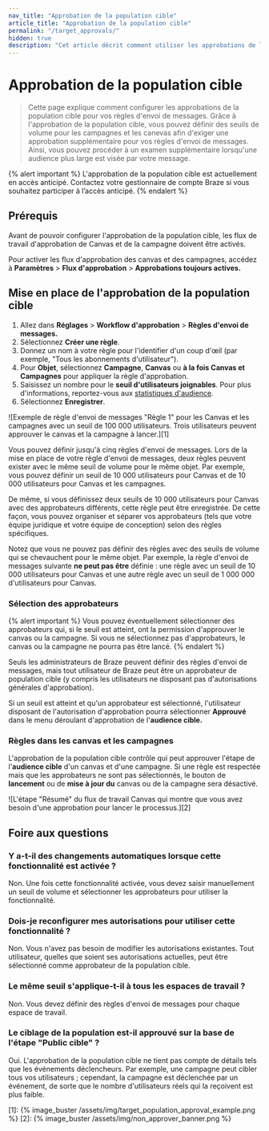 ```yaml
---
nav_title: "Approbation de la population cible"
article_title: "Approbation de la population cible"
permalink: "/target_approvals/"
hidden: true
description: "Cet article décrit comment utiliser les approbations de la population cible pour les campagnes et les Canevas avec un grand volume d'envoi."
---
```


# Approbation de la population cible

> Cette page explique comment configurer les approbations de la population cible pour vos règles d'envoi de messages. Grâce à l'approbation de la population cible, vous pouvez définir des seuils de volume pour les campagnes et les canevas afin d'exiger une approbation supplémentaire pour vos règles d'envoi de messages. Ainsi, vous pouvez procéder à un examen supplémentaire lorsqu'une audience plus large est visée par votre message.

{% alert important %}
L'approbation de la population cible est actuellement en accès anticipé. Contactez votre gestionnaire de compte Braze si vous souhaitez participer à l’accès anticipé.
{% endalert %}

## Prérequis

Avant de pouvoir configurer l'approbation de la population cible, les flux de travail d'approbation de Canvas et de la campagne doivent être activés.

Pour activer les flux d'approbation des canvas et des campagnes, accédez à **Paramètres** > **Flux d'approbation** > **Approbations toujours actives.** 

## Mise en place de l'approbation de la population cible

1. Allez dans **Réglages** > **Workflow d'approbation** > **Règles d'envoi de messages.**
2. Sélectionnez **Créer une règle**.
3. Donnez un nom à votre règle pour l'identifier d'un coup d'œil (par exemple, "Tous les abonnements d'utilisateur").
4. Pour **Objet**, sélectionnez **Campagne**, **Canvas** ou **à la fois Canvas et Campagnes** pour appliquer la règle d'approbation.
5. Saisissez un nombre pour le **seuil d'utilisateurs joignables**. Pour plus d'informations, reportez-vous aux [statistiques d'audience]({{site.baseurl}}/user_guide/engagement_tools/campaigns/building_campaigns/targeting_users#audience-statistics).
6. Sélectionnez **Enregistrer**.

![Exemple de règle d'envoi de messages "Règle 1" pour les Canvas et les campagnes avec un seuil de 100 000 utilisateurs. Trois utilisateurs peuvent approuver le canvas et la campagne à lancer.][1]

Vous pouvez définir jusqu'à cinq règles d'envoi de messages. Lors de la mise en place de votre règle d'envoi de messages, deux règles peuvent exister avec le même seuil de volume pour le même objet. Par exemple, vous pouvez définir un seuil de 10 000 utilisateurs pour Canvas et de 10 000 utilisateurs pour Canvas et les campagnes. 

De même, si vous définissez deux seuils de 10 000 utilisateurs pour Canvas avec des approbateurs différents, cette règle peut être enregistrée. De cette façon, vous pouvez organiser et séparer vos approbateurs (tels que votre équipe juridique et votre équipe de conception) selon des règles spécifiques.

Notez que vous ne pouvez pas définir des règles avec des seuils de volume qui se chevauchent pour le même objet. Par exemple, la règle d'envoi de messages suivante **ne peut pas être** définie : une règle avec un seuil de 10 000 utilisateurs pour Canvas et une autre règle avec un seuil de 1 000 000 d'utilisateurs pour Canvas.

### Sélection des approbateurs

{% alert important %}
Vous pouvez éventuellement sélectionner des approbateurs qui, si le seuil est atteint, ont la permission d'approuver le canvas ou la campagne. Si vous ne sélectionnez pas d'approbateurs, le canvas ou la campagne ne pourra pas être lancé.
{% endalert %}

Seuls les administrateurs de Braze peuvent définir des règles d'envoi de messages, mais tout utilisateur de Braze peut être un approbateur de population cible (y compris les utilisateurs ne disposant pas d'autorisations générales d'approbation). 

Si un seuil est atteint et qu'un approbateur est sélectionné, l'utilisateur disposant de l'autorisation d'approbation pourra sélectionner **Approuvé** dans le menu déroulant d'approbation de l'**audience cible.** 

### Règles dans les canvas et les campagnes

L'approbation de la population cible contrôle qui peut approuver l'étape de l'**audience cible** d'un canvas et d'une campagne. Si une règle est respectée mais que les approbateurs ne sont pas sélectionnés, le bouton de **lancement** ou de **mise à jour du** canvas ou de la campagne sera désactivé.

![L'étape "Résumé" du flux de travail Canvas qui montre que vous avez besoin d'une approbation pour lancer le processus.][2]

## Foire aux questions

### Y a-t-il des changements automatiques lorsque cette fonctionnalité est activée ?

Non. Une fois cette fonctionnalité activée, vous devez saisir manuellement un seuil de volume et sélectionner les approbateurs pour utiliser la fonctionnalité.

### Dois-je reconfigurer mes autorisations pour utiliser cette fonctionnalité ?

Non. Vous n'avez pas besoin de modifier les autorisations existantes. Tout utilisateur, quelles que soient ses autorisations actuelles, peut être sélectionné comme approbateur de la population cible.

### Le même seuil s'applique-t-il à tous les espaces de travail ?

Non. Vous devez définir des règles d'envoi de messages pour chaque espace de travail.

### Le ciblage de la population est-il approuvé sur la base de l'étape "Public cible" ?

Oui. L'approbation de la population cible ne tient pas compte de détails tels que les événements déclencheurs. Par exemple, une campagne peut cibler tous vos utilisateurs ; cependant, la campagne est déclenchée par un événement, de sorte que le nombre d'utilisateurs réels qui la reçoivent est plus faible.

[1]: {% image_buster /assets/img/target_population_approval_example.png %}
[2]: {% image_buster /assets/img/non_approver_banner.png %}